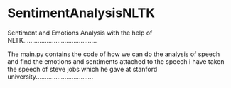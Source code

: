 # SentimentAnalysisNLTK
Sentiment and Emotions Analysis with the help of NLTK.........................................

The main.py contains the code of how we can do the analysis of speech and find the emotions and sentiments attached to the speech
i have taken the speech of steve jobs which he gave at stanford university................................
